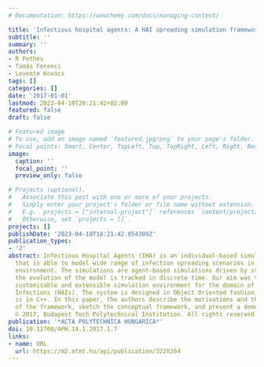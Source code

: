 ```yaml
---
# Documentation: https://wowchemy.com/docs/managing-content/

title: 'Infectious hospital agents: A HAI spreading simulation framework'
subtitle: ''
summary: ''
authors:
- R Pethes
- Tamás Ferenci
- Levente Kovács
tags: []
categories: []
date: '2017-01-01'
lastmod: 2023-04-10T20:21:42+02:00
featured: false
draft: false

# Featured image
# To use, add an image named `featured.jpg/png` to your page's folder.
# Focal points: Smart, Center, TopLeft, Top, TopRight, Left, Right, BottomLeft, Bottom, BottomRight.
image:
  caption: ''
  focal_point: ''
  preview_only: false

# Projects (optional).
#   Associate this post with one or more of your projects.
#   Simply enter your project's folder or file name without extension.
#   E.g. `projects = ["internal-project"]` references `content/project/deep-learning/index.md`.
#   Otherwise, set `projects = []`.
projects: []
publishDate: '2023-04-10T18:21:42.054309Z'
publication_types:
- '2'
abstract: Infectious Hospital Agents (IHA) is an individual-based simulation framework
  that is able to model wide range of infection spreading scenarios in the hospital
  environment. The simulations are agent-based simulations driven by stochastic events,
  the evolution of the model is tracked in discrete time. Our aim was to build a general,
  customisable and extensible simulation environment for the domain of Hospital-Associated
  Infections (HAIs). The system is designed in Object Oriented fashion, and the implementation
  is in C++. In this paper, the authors describe the motivations and the background
  of the framework, sketch the conceptual framework, and present a demonstration example.
  © 2017, Budapest Tech Polytechnical Institution. All rights reserved.
publication: '*ACTA POLYTECHNICA HUNGARICA*'
doi: 10.12700/APH.14.1.2017.1.7
links:
- name: URL
  url: https://m2.mtmt.hu/api/publication/3228264
---
```

